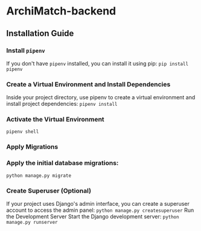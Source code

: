 # ArchiMatch-backend
## Installation Guide
### Install `pipenv`
If you don't have `pipenv` installed, you can install it using pip:
`pip install pipenv`
### Create a Virtual Environment and Install Dependencies
Inside your project directory, use pipenv to create a virtual environment and install project dependencies:
`pipenv install`
### Activate the Virtual Environment
`pipenv shell`
### Apply Migrations
### Apply the initial database migrations:
`python manage.py migrate`
### Create Superuser (Optional)
If your project uses Django's admin interface, you can create a superuser account to access the admin panel:
`python manage.py createsuperuser`
Run the Development Server
Start the Django development server:
`python manage.py runserver`